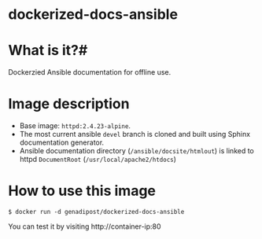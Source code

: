 # dockerized-docs-ansible

# What is it?#
Dockerzied Ansible documentation for offline use.

# Image description #
- Base image: `httpd:2.4.23-alpine`.
- The most current ansible `devel` branch is cloned and built using Sphinx documentation generator.
- Ansible documentation directory (`/ansible/docsite/htmlout`) is linked to httpd `DocumentRoot` (`/usr/local/apache2/htdocs`)  

# How to use this image #

```console
$ docker run -d genadipost/dockerized-docs-ansible

```

You can test it by visiting http://container-ip:80
